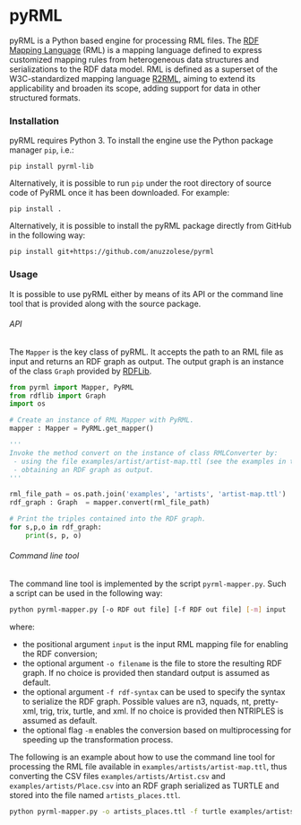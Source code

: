 # pyRML
pyRML is a Python based engine for processing RML files. The [RDF Mapping Language](https://rml.io/specs/rml/) (RML) is a mapping language defined to express customized mapping rules from heterogeneous data structures and serializations to the RDF data model. RML is defined as a superset of the W3C-standardized mapping language [R2RML](https://rml.io/specs/rml/#bib-r2rml), aiming to extend its applicability and broaden its scope, adding support for data in other structured formats.
### Installation
pyRML requires Python 3.
To install the engine use the Python package manager `pip`, i.e.:
```
pip install pyrml-lib
```

Alternatively, it is possible to run `pip` under the root directory of source code of PyRML once it has been downloaded. For example:

```
pip install .
```

Alternatively, it is possible to install the pyRML package directly from GitHub in the following way:

```
pip install git+https://github.com/anuzzolese/pyrml
```

### Usage

It is possible to use pyRML either by means of its API or the command line tool that is provided along with the source package.

###### API
The ```Mapper``` is the key class of pyRML. It accepts the path to an RML file as input and returns an RDF graph as output. The output graph is an instance of the class ```Graph``` provided by [RDFLib](https://github.com/RDFLib/rdflib).
```python
from pyrml import Mapper, PyRML
from rdflib import Graph
import os

# Create an instance of RML Mapper with PyRML.
mapper : Mapper = PyRML.get_mapper()

'''
Invoke the method convert on the instance of class RMLConverter by:
 - using the file examples/artist/artist-map.ttl (see the examples in this repo);
 - obtaining an RDF graph as output.
'''

rml_file_path = os.path.join('examples', 'artists', 'artist-map.ttl')
rdf_graph : Graph  = mapper.convert(rml_file_path)

# Print the triples contained into the RDF graph.
for s,p,o in rdf_graph:
    print(s, p, o)
```

###### Command line tool
The command line tool is implemented by the script ```pyrml-mapper.py```.
Such a script can be used in the following way:

```bash
python pyrml-mapper.py [-o RDF out file] [-f RDF out file] [-m] input
```

where:
 - the positional argument ```input``` is the input RML mapping file for enabling the RDF conversion;
 - the optional argument ```-o filename``` is the file to store the resulting RDF graph. If no choice is provided then standard output is assumed as default.
 - the optional argument ```-f rdf-syntax``` can be used to specify the syntax to serialize the RDF graph. Possible values are n3, nquads, nt, pretty-xml, trig, trix, turtle, and xml. If no choice is provided then NTRIPLES is assumed as default.
 - the optional flag ```-m``` enables the conversion based on multiprocessing for speeding up the transformation process.
 
The following is an example about how to use the command line tool for processing the RML file available in ```examples/artists/artist-map.ttl```, thus converting the CSV files ```examples/artists/Artist.csv``` and ```examples/artists/Place.csv``` into an RDF graph serialized as TURTLE and stored into the file named ```artists_places.ttl```.

```bash
python pyrml-mapper.py -o artists_places.ttl -f turtle examples/artists/artist-map.ttl
```